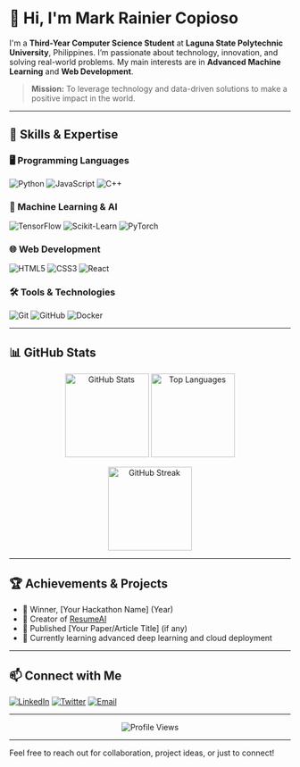 # 👋 Hi, I'm Mark Rainier Copioso

I'm a **Third-Year Computer Science Student** at **Laguna State Polytechnic University**, Philippines. I’m passionate about technology, innovation, and solving real-world problems. My main interests are in **Advanced Machine Learning** and **Web Development**.

> **Mission:** To leverage technology and data-driven solutions to make a positive impact in the world.

---

## 🚀 Skills & Expertise

### 🖥️ Programming Languages
![Python](https://img.shields.io/badge/Python-3776AB?style=for-the-badge&logo=python&logoColor=white)
![JavaScript](https://img.shields.io/badge/JavaScript-F7DF1E?style=for-the-badge&logo=javascript&logoColor=black)
![C++](https://img.shields.io/badge/C++-00599C?style=for-the-badge&logo=c%2B%2B&logoColor=white)

### 🤖 Machine Learning & AI
![TensorFlow](https://img.shields.io/badge/TensorFlow-FF6F00?style=for-the-badge&logo=tensorflow&logoColor=white)
![Scikit-Learn](https://img.shields.io/badge/Scikit--Learn-F7931E?style=for-the-badge&logo=scikit-learn&logoColor=white)
![PyTorch](https://img.shields.io/badge/PyTorch-EE4C2C?style=for-the-badge&logo=pytorch&logoColor=white)

### 🌐 Web Development
![HTML5](https://img.shields.io/badge/HTML5-E34F26?style=for-the-badge&logo=html5&logoColor=white)
![CSS3](https://img.shields.io/badge/CSS3-1572B6?style=for-the-badge&logo=css3&logoColor=white)
![React](https://img.shields.io/badge/React-61DAFB?style=for-the-badge&logo=react&logoColor=black)

### 🛠️ Tools & Technologies
![Git](https://img.shields.io/badge/Git-F05032?style=for-the-badge&logo=git&logoColor=white)
![GitHub](https://img.shields.io/badge/GitHub-181717?style=for-the-badge&logo=github&logoColor=white)
![Docker](https://img.shields.io/badge/Docker-2496ED?style=for-the-badge&logo=docker&logoColor=white)

---

## 📊 GitHub Stats

<p align="center">
  <img src="https://github-readme-stats.vercel.app/api?username=Rainieeer&show_icons=true&theme=github_dark" alt="GitHub Stats" height="150"/>
  <img src="https://github-readme-stats.vercel.app/api/top-langs/?username=Rainieeer&layout=compact&theme=github_dark" alt="Top Languages" height="150"/>
</p>
<p align="center">
  <img src="https://github-readme-streak-stats.herokuapp.com/?user=Rainieeer&theme=github-dark" alt="GitHub Streak" height="150"/>
</p>

---

## 🏆 Achievements & Projects

- 🥇 Winner, [Your Hackathon Name] (Year)
- 🚀 Creator of [ResumeAI](https://github.com/Rainieeer/ResuAI)
- 📄 Published [Your Paper/Article Title] (if any)
- 🌱 Currently learning advanced deep learning and cloud deployment

---

## 📫 Connect with Me

[![LinkedIn](https://img.shields.io/badge/LinkedIn-Profile-blue?style=for-the-badge&logo=linkedin)](https://www.linkedin.com/in/mark-rainier-copioso-010719324/)
[![Twitter](https://img.shields.io/badge/Twitter-Handle-blue?style=for-the-badge&logo=twitter)](#)
[![Email](https://img.shields.io/badge/Email-Contact-red?style=for-the-badge&logo=gmail)](mailto:your.email@example.com)

---

<p align="center">
  <img src="https://komarev.com/ghpvc/?username=Rainieeer&style=flat-square&color=blue" alt="Profile Views"/>
</p>

---

Feel free to reach out for collaboration, project ideas, or just to connect!
